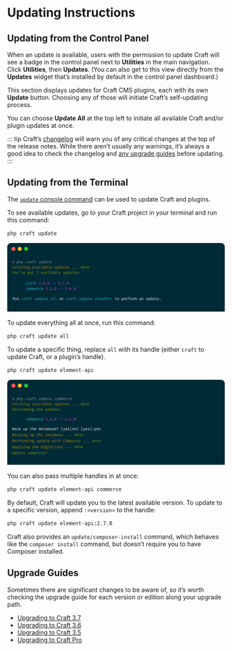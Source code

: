 # Updating Instructions

## Updating from the Control Panel

When an update is available, users with the permission to update Craft will see a badge in the control panel next to **Utilities** in the main navigation. Click **Utilities**, then **Updates**. (You can also get to this view directly from the **Updates** widget that’s installed by default in the control panel dashboard.)

This section displays updates for Craft CMS plugins, each with its own **Update** button. Choosing any of those will initiate Craft’s self-updating process.

You can choose **Update All** at the top left to initiate all available Craft and/or plugin updates at once.

::: tip
Craft’s [changelog](https://github.com/craftcms/cms/blob/main/CHANGELOG.md) will warn you of any critical changes at the top of the release notes. While there aren’t usually any warnings, it’s always a good idea to check the changelog and [any upgrade guides](#upgrade-guides) before updating.
:::

## Updating from the Terminal

The [`update` console command](console-commands.md#update) can be used to update Craft and plugins.

To see available updates, go to your Craft project in your terminal and run this command:

```bash
php craft update
```

![An example interaction with the `update` command.](./images/cli-update-info.png)

To update everything all at once, run this command:

```bash
php craft update all
```

To update a specific thing, replace `all` with its handle (either `craft` to update Craft, or a plugin’s handle).

```bash
php craft update element-api
```

![An example interaction with the `update <handle>` command.](./images/cli-update-plugin.png)

You can also pass multiple handles in at once:

```bash
php craft update element-api commerce
```

By default, Craft will update you to the latest available version. To update to a specific version, append `:<version>` to the handle:

```bash
php craft update element-api:2.7.0
```

Craft also provides an `update/composer-install` command, which behaves like the `composer install` command, but doesn’t require you to have Composer installed.

## Upgrade Guides

Sometimes there are significant changes to be aware of, so it’s worth checking the upgrade guide for each version or edition along your upgrade path.

- [Upgrading to Craft 3.7](https://craftcms.com/knowledge-base/upgrading-to-craft-3-7)
- [Upgrading to Craft 3.6](https://craftcms.com/knowledge-base/upgrading-to-craft-3-6)
- [Upgrading to Craft 3.5](https://craftcms.com/knowledge-base/upgrading-to-craft-3-5)
- [Upgrading to Craft Pro](https://craftcms.com/knowledge-base/upgrading-to-craft-pro)
